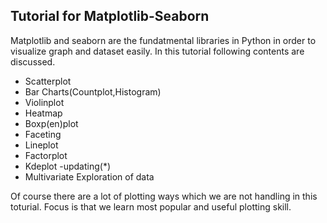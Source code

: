 ## Tutorial for Matplotlib-Seaborn ## 

Matplotlib and seaborn are the fundatmental libraries in Python in order to visualize graph and dataset easily.
In this tutorial following contents are discussed. 

- Scatterplot 
- Bar Charts(Countplot,Histogram) 
- Violinplot 
- Heatmap
- Boxp(en)plot
- Faceting 
- Lineplot 
- Factorplot
- Kdeplot -updating(*)
- Multivariate Exploration of data


Of course there are a lot of plotting ways which we are not handling in this toturial. 
Focus is that we learn most popular and useful plotting skill. 
